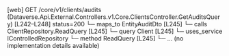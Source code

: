 [web] GET /core/v1/clients/audits  (Dataverse.Api.External.Controllers.v1.Core.ClientsController.GetAuditsQuery)  [L242–L248] status=200
  └─ maps_to EntityAuditDto [L245]
  └─ calls ClientRepository.ReadQuery [L245]
  └─ query Client [L245]
  └─ uses_service IControlledRepository<Client>
    └─ method ReadQuery [L245]
      └─ ... (no implementation details available)

